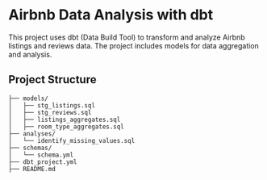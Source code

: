 # Airbnb Data Analysis with dbt

This project uses dbt (Data Build Tool) to transform and analyze Airbnb listings and reviews data. The project includes models for data aggregation and analysis.

## Project Structure

```plaintext
├── models/
│   ├── stg_listings.sql
│   ├── stg_reviews.sql
│   ├── listings_aggregates.sql
│   ├── room_type_aggregates.sql
├── analyses/
│   └── identify_missing_values.sql
├── schemas/
│   └── schema.yml
├── dbt_project.yml
├── README.md
